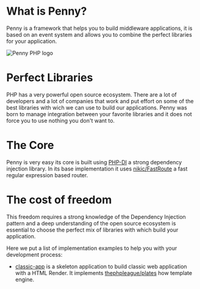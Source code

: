 # What is Penny?
Penny is a framework that helps you to build middleware applications, it is based on an event system and allows you to combine the perfect libraries for your application.

![Penny PHP logo](https://raw.githubusercontent.com/gianarb/penny/master/docs/assets/img/pennyphp.png)

# Perfect Libraries
PHP has a very powerful open source ecosystem. There are a lot of developers and a lot of companies that work and put effort  on some of the best libraries with wich we can use to build our applications.
Penny was born to manage integration between your favorite libraries and it does not force you to use nothing you don't want to.

# The Core
Penny is very easy its core is built using [PHP-DI](http://php-di.org) a strong dependency injection library.
In its base implementation it uses [nikic/FastRoute](https://github.com/nikic/FastRoute) a fast regular expression based router.

# The cost of freedom
This freedom requires a strong knowledge of the Dependency Injection pattern and a deep understanding of the open source ecosystem is essential to choose the perfect mix of libraries with which build your application.

Here we put a list of implementation examples to help you with your development process:

* [classic-app](https://github.com/gianarb/penny-classic-app) is a skeleton application to build classic web application with a HTML Render. It implements [thephpleague/plates](https://github.com/thephpleague/plates) how template engine.
